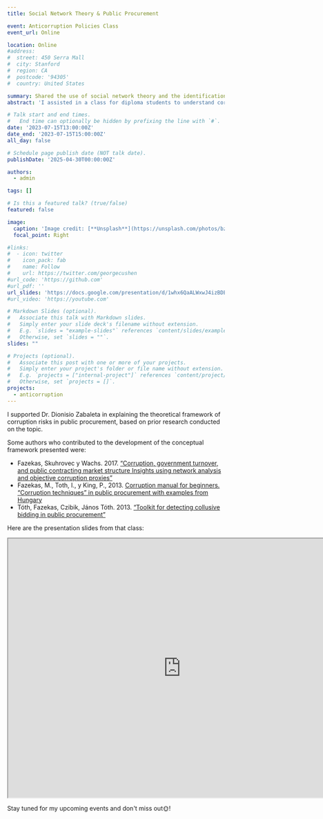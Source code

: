 ```yaml
---
title: Social Network Theory & Public Procurement

event: Anticorruption Policies Class
event_url: Online

location: Online
#address:
#  street: 450 Serra Mall
#  city: Stanford
#  region: CA
#  postcode: '94305'
#  country: United States

summary: Shared the use of social network theory and the identification of corruption risks in public procurement.
abstract: 'I assisted in a class for diploma students to understand corruption risks in public procurement, the causes of environments prone to risk, and how network analysis can be used to identify potential collusion risks.'

# Talk start and end times.
#   End time can optionally be hidden by prefixing the line with `#`.
date: '2023-07-15T13:00:00Z'
date_end: '2023-07-15T15:00:00Z'
all_day: false

# Schedule page publish date (NOT talk date).
publishDate: '2025-04-30T00:00:00Z'

authors:
  - admin

tags: []

# Is this a featured talk? (true/false)
featured: false

image:
  caption: 'Image credit: [**Unsplash**](https://unsplash.com/photos/bzdhc5b3Bxs)'
  focal_point: Right

#links:
#  - icon: twitter
#    icon_pack: fab
#    name: Follow
#    url: https://twitter.com/georgecushen
#url_code: 'https://github.com'
#url_pdf: ''
url_slides: 'https://docs.google.com/presentation/d/1whx6QaALWxwJ4izBDEgMaePrYPNilbn7/edit?usp=sharing&ouid=106349031743225713978&rtpof=true&sd=true'
#url_video: 'https://youtube.com'

# Markdown Slides (optional).
#   Associate this talk with Markdown slides.
#   Simply enter your slide deck's filename without extension.
#   E.g. `slides = "example-slides"` references `content/slides/example-slides.md`.
#   Otherwise, set `slides = ""`.
slides: ""

# Projects (optional).
#   Associate this post with one or more of your projects.
#   Simply enter your project's folder or file name without extension.
#   E.g. `projects = ["internal-project"]` references `content/project/deep-learning/index.md`.
#   Otherwise, set `projects = []`.
projects:
  - anticorruption
---
```


I supported Dr. Dionisio Zabaleta in explaining the theoretical framework of corruption risks in public procurement, based on prior research conducted on the topic. 

Some authors who contributed to the development of the conceptual framework presented were:

- Fazekas, Skuhrovec y Wachs. 2017. [“Corruption, government turnover, and public contracting market structure Insights using network analysis and objective corruption proxies”](https://doi.org/10.2139/ssrn.3103402)
- Fazekas, M., Toth, I., y King, P., 2013. [Corruption manual for beginners. “Corruption techniques” in public procurement with examples from Hungary](https://www.researchgate.net/publication/272304515_Corruption_Manual_for_Beginners_'Corruption_Techniques'_in_Public_Procurement_with_Examples_from_Hungary)
- Tóth, Fazekas, Czibik, János Tóth. 2013. [“Toolkit for detecting collusive bidding in public procurement”](https://www.govtransparency.eu/wp-content/uploads/2015/11/GTI_WP2014_2_Toth_et_al_150413.pdf)

Here are the presentation slides from that class:

<iframe src="https://www.canva.com/design/DAGmJxv1PVo/VctgBC7USc1cLeOhUzKVtg/view?embed" width="800" height="600" allowfullscreen></iframe>



Stay tuned for my upcoming events and don't miss out:sun_with_face:!
